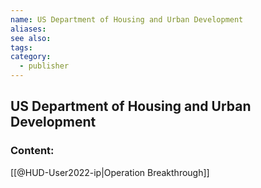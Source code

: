 ```yaml
---
name: US Department of Housing and Urban Development
aliases:
see also:
tags:
category:
  - publisher
---
```


## US Department of Housing and Urban Development

### Content:
[[@HUD-User2022-ip|Operation Breakthrough]]
